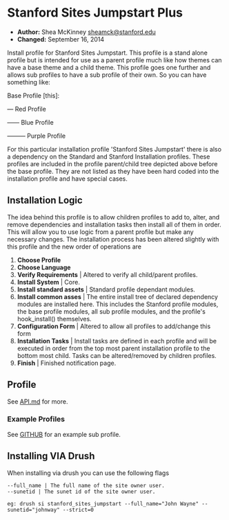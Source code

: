 # Stanford Sites Jumpstart Plus
* **Author:** Shea McKinney <sheamck@stanford.edu>
* **Changed:** September 16, 2014


Install profile for Stanford Sites Jumpstart. This profile is a stand alone profile but is intended for use as a parent profile much like how themes can have a base theme and a child theme. This profile goes one further and allows sub profiles to have a sub profile of their own. So you can have something like:

Base Profile [this]:

— Red Profile

—— Blue Profile

——— Purple Profile

For this particular installation profile 'Stanford Sites Jumpstart' there is also a dependency on the Standard and Stanford Installation profiles. These profiles are included in the profile parent/child tree depicted above before the base profile. They are not listed as they have been hard coded into the installation profile and have special cases.

## Installation Logic

The idea behind this profile is to allow children profiles to add to, alter, and remove dependencies and installation tasks  then install all of them in order. This will allow you to use logic from a parent profile but make any necessary changes. The installation process has been altered slightly with this profile and the new order of operations are

1. **Choose Profile**
2. **Choose Language**
3. **Verify Requirements**   | Altered to verify all child/parent profiles.
4. **Install System** | Core.
5. **Install standard assets** | Standard profile dependant modules.
6. **Install common asses** | The entire install tree of declared dependency modules are installed here. This includes the Stanford profile modules, the base profile modules, all sub profile modules, and the profile's hook_install() themselves.
7. **Configuration Form** | Altered to allow all profiles to add/change this form
8. **Installation Tasks** | Install tasks are defined in each profile and will be executed in order from the top most parent installation profile to the bottom most child. Tasks can be altered/removed by children profiles.
9. **Finish** | Finished notification page.

## Profile

See [API.md](API.md) for more.

### Example Profiles

See [GITHUB](https://github.com/SU-SWS/stanford_sites_jumpstart_sub_example) for an example sub profile.

## Installing VIA Drush

When installing via drush you can use the following flags

    --full_name | The full name of the site owner user.
    --sunetid | The sunet id of the site owner user.

    eg: drush si stanford_sites_jumpstart --full_name="John Wayne" --sunetid="johnway" --strict=0
